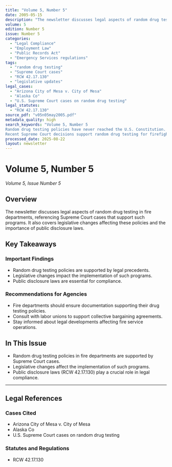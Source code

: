 ```yaml
---
title: "Volume 5, Number 5"
date: 2005-05-15
description: "The newsletter discusses legal aspects of random drug testing in fire departments, referencing Supreme Court cases that support such programs. It also covers legislative changes affecting these policies and the importance of public disclosure laws."
volume: 5
edition: Number 5
issue: Number 5
categories:
  - "Legal Compliance"
  - "Employment Law"
  - "Public Records Act"
  - "Emergency Services regulations"
tags:
  - "random drug testing"
  - "Supreme Court cases"
  - "RCW 42.17.130"
  - "legislative updates"
legal_cases:
  - "Arizona City of Mesa v. City of Mesa"
  - "Alaska Co"
  - "U.S. Supreme Court cases on random drug testing"
legal_statutes:
  - "RCW 42.17.130"
source_pdf: "v05n05may2005.pdf"
metadata_quality: high
search_keywords: "Volume 5, Number 5
Random drug testing policies have never reached the U.S. Constitution.
Recent Supreme Court decisions support random drug testing for firefighters...."
processed_date: 2025-08-22
layout: newsletter
---
```


# Volume 5, Number 5

*Volume 5, Issue Number 5*

## Overview

The newsletter discusses legal aspects of random drug testing in fire departments, referencing Supreme Court cases that support such programs. It also covers legislative changes affecting these policies and the importance of public disclosure laws.

## Key Takeaways

### Important Findings

- Random drug testing policies are supported by legal precedents.
- Legislative changes impact the implementation of such programs.
- Public disclosure laws are essential for compliance.

### Recommendations for Agencies

- Fire departments should ensure documentation supporting their drug testing policies.
- Consult with labor unions to support collective bargaining agreements.
- Stay informed about legal developments affecting fire service operations.

## In This Issue

- Random drug testing policies in fire departments are supported by Supreme Court cases.
- Legislative changes affect the implementation of such programs.
- Public disclosure laws (RCW 42.17.130) play a crucial role in legal compliance.

---

## Legal References

### Cases Cited

- Arizona City of Mesa v. City of Mesa
- Alaska Co
- U.S. Supreme Court cases on random drug testing

### Statutes and Regulations

- RCW 42.17.130

